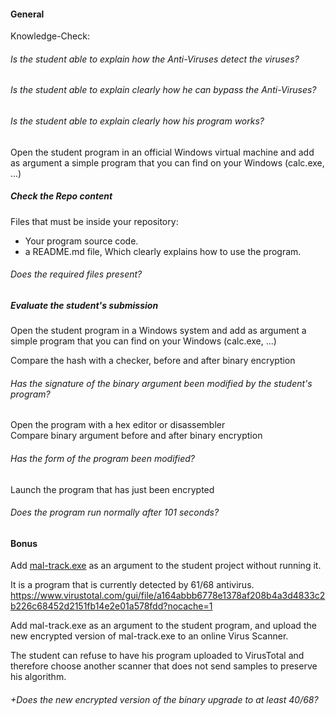 #### General

Knowledge-Check:

###### Is the student able to explain how the Anti-Viruses detect the viruses?

###### Is the student able to explain clearly how he can bypass the Anti-Viruses?

###### Is the student able to explain clearly how his program works?

Open the student program in an official Windows virtual machine and add as argument a simple program that you can find on your Windows (calc.exe, ...)

##### Check the Repo content

Files that must be inside your repository:

- Your program source code.
- a README.md file, Which clearly explains how to use the program.

###### Does the required files present?

##### Evaluate the student's submission

Open the student program in a Windows system and add as argument a simple program that you can find on your Windows (calc.exe, ...)

Compare the hash with a checker, before and after binary encryption

###### Has the signature of the binary argument been modified by the student's program?

Open the program with a hex editor or disassembler  
Compare binary argument before and after binary encryption

###### Has the form of the program been modified?

Launch the program that has just been encrypted

###### Does the program run normally after 101 seconds?

#### Bonus

Add [mal-track.exe](</res/mal-track(Fynloski%20sample%2C%20ON%20VM%20ONLY).zip>) as an argument to the student project without running it.

It is a program that is currently detected by 61/68 antivirus.
https://www.virustotal.com/gui/file/a164abbb6778e1378af208b4a3d4833c2b226c68452d2151fb14e2e01a578fdd?nocache=1

Add mal-track.exe as an argument to the student program, and upload the new encrypted version of mal-track.exe to an online Virus Scanner.

The student can refuse to have his program uploaded to VirusTotal and therefore choose another scanner that does not send samples to preserve his algorithm.

###### +Does the new encrypted version of the binary upgrade to at least 40/68?
